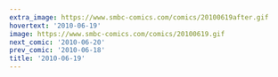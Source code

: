 ```yaml
---
extra_image: https://www.smbc-comics.com/comics/20100619after.gif
hovertext: '2010-06-19'
image: https://www.smbc-comics.com/comics/20100619.gif
next_comic: '2010-06-20'
prev_comic: '2010-06-18'
title: '2010-06-19'
---
```


